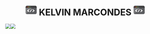 <h1 align=center>
    <img width="35" src="https://raw.githubusercontent.com/Naman27/Naman27/master/source.gif">
    KELVIN MARCONDES
    <img width="35"  src="https://raw.githubusercontent.com/Naman27/Naman27/master/source.gif">
</h1>


<img align="left" src="https://github-readme-stats.vercel.app/api/top-langs/?username=KelvinMarcondes&layout=compact)](https://github.com/anuraghazra/github-readme-stats" />

<img align="left" width=47% src="https://github-readme-stats.vercel.app/api?username=KelvinMarcondes&show_icons=true&theme=dark" />
 

